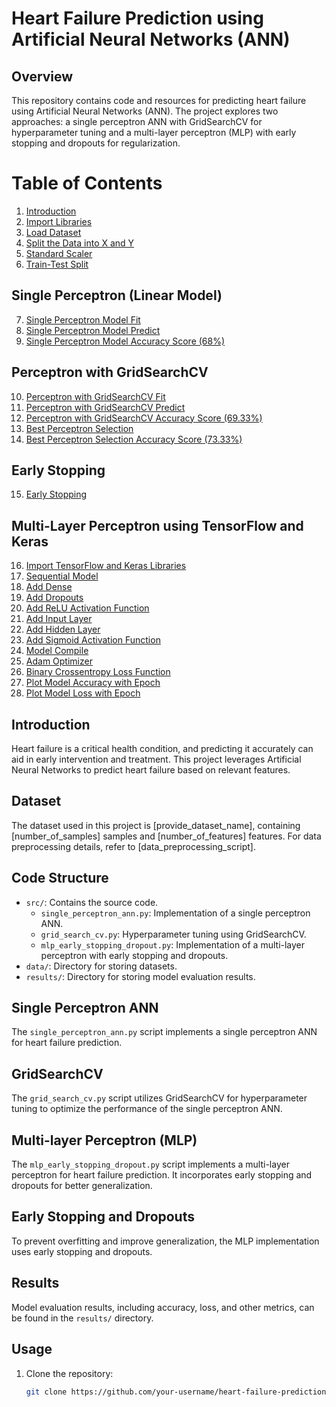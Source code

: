 # Heart Failure Prediction using Artificial Neural Networks (ANN)

## Overview

This repository contains code and resources for predicting heart failure using Artificial Neural Networks (ANN). The project explores two approaches: a single perceptron ANN with GridSearchCV for hyperparameter tuning and a multi-layer perceptron (MLP) with early stopping and dropouts for regularization.

# Table of Contents

1. [Introduction](#introduction)
2. [Import Libraries](#import-libraries)
3. [Load Dataset](#load-dataset)
4. [Split the Data into X and Y](#split-the-data-into-x-and-y)
5. [Standard Scaler](#standard-scaler)
6. [Train-Test Split](#train-test-split)

## Single Perceptron (Linear Model)

7. [Single Perceptron Model Fit](#single-perceptron-model-fit)
8. [Single Perceptron Model Predict](#single-perceptron-model-predict)
9. [Single Perceptron Model Accuracy Score (68%)](#single-perceptron-model-accuracy-score-68%)

## Perceptron with GridSearchCV

10. [Perceptron with GridSearchCV Fit](#perceptron-with-gridsearchcv-fit)
11. [Perceptron with GridSearchCV Predict](#perceptron-with-gridsearchcv-predict)
12. [Perceptron with GridSearchCV Accuracy Score (69.33%)](#perceptron-with-gridsearchcv-accuracy-score-69.33)
13. [Best Perceptron Selection](#best-perceptron-selection)
14. [Best Perceptron Selection Accuracy Score (73.33%)](#best-perceptron-selection-accuracy-score-73.33)

## Early Stopping

15. [Early Stopping](#early-stopping)

## Multi-Layer Perceptron using TensorFlow and Keras

16. [Import TensorFlow and Keras Libraries](#import-tensorflow-and-keras-libraries)
17. [Sequential Model](#sequential-model)
18. [Add Dense](#add-dense)
19. [Add Dropouts](#add-dropouts)
20. [Add ReLU Activation Function](#add-relu-activation-function)
21. [Add Input Layer](#add-input-layer)
22. [Add Hidden Layer](#add-hidden-layer)
23. [Add Sigmoid Activation Function](#add-sigmoid-activation-function)
24. [Model Compile](#model-compile)
25. [Adam Optimizer](#adam-optimizer)
26. [Binary Crossentropy Loss Function](#binary-crossentropy-loss-function)
27. [Plot Model Accuracy with Epoch](#plot-model-accuracy-with-epoch)
28. [Plot Model Loss with Epoch](#plot-model-loss-with-epoch)

## Introduction

Heart failure is a critical health condition, and predicting it accurately can aid in early intervention and treatment. This project leverages Artificial Neural Networks to predict heart failure based on relevant features.

## Dataset

The dataset used in this project is [provide_dataset_name], containing [number_of_samples] samples and [number_of_features] features. For data preprocessing details, refer to [data_preprocessing_script].

## Code Structure

- `src/`: Contains the source code.
  - `single_perceptron_ann.py`: Implementation of a single perceptron ANN.
  - `grid_search_cv.py`: Hyperparameter tuning using GridSearchCV.
  - `mlp_early_stopping_dropout.py`: Implementation of a multi-layer perceptron with early stopping and dropouts.
- `data/`: Directory for storing datasets.
- `results/`: Directory for storing model evaluation results.

## Single Perceptron ANN

The `single_perceptron_ann.py` script implements a single perceptron ANN for heart failure prediction.

## GridSearchCV

The `grid_search_cv.py` script utilizes GridSearchCV for hyperparameter tuning to optimize the performance of the single perceptron ANN.

## Multi-layer Perceptron (MLP)

The `mlp_early_stopping_dropout.py` script implements a multi-layer perceptron for heart failure prediction. It incorporates early stopping and dropouts for better generalization.

## Early Stopping and Dropouts

To prevent overfitting and improve generalization, the MLP implementation uses early stopping and dropouts.

## Results

Model evaluation results, including accuracy, loss, and other metrics, can be found in the `results/` directory.

## Usage

1. Clone the repository:

   ```bash
   git clone https://github.com/your-username/heart-failure-prediction.git
